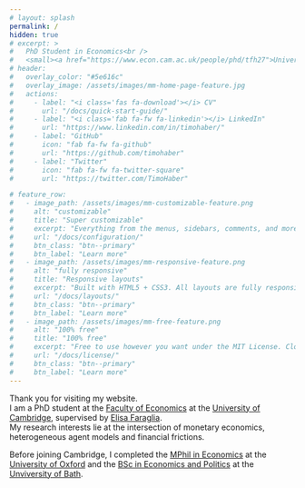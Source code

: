 ```yaml
---
# layout: splash
permalink: /
hidden: true
# excerpt: >
#   PhD Student in Economics<br />
#   <small><a href="https://www.econ.cam.ac.uk/people/phd/tfh27">University of Cambridge</a></small>
# header:
#   overlay_color: "#5e616c"
#   overlay_image: /assets/images/mm-home-page-feature.jpg
#   actions:
#     - label: "<i class='fas fa-download'></i> CV"
#       url: "/docs/quick-start-guide/"
#     - label: "<i class='fab fa-fw fa-linkedin'></i> LinkedIn"
#       url: "https://www.linkedin.com/in/timohaber/"
#     - label: "GitHub"
#       icon: "fab fa-fw fa-github"
#       url: "https://github.com/timohaber"
#     - label: "Twitter"
#       icon: "fab fa-fw fa-twitter-square"
#       url: "https://twitter.com/TimoHaber"

# feature_row:
#   - image_path: /assets/images/mm-customizable-feature.png
#     alt: "customizable"
#     title: "Super customizable"
#     excerpt: "Everything from the menus, sidebars, comments, and more can be configured or set with YAML Front Matter."
#     url: "/docs/configuration/"
#     btn_class: "btn--primary"
#     btn_label: "Learn more"
#   - image_path: /assets/images/mm-responsive-feature.png
#     alt: "fully responsive"
#     title: "Responsive layouts"
#     excerpt: "Built with HTML5 + CSS3. All layouts are fully responsive with helpers to augment your content."
#     url: "/docs/layouts/"
#     btn_class: "btn--primary"
#     btn_label: "Learn more"
#   - image_path: /assets/images/mm-free-feature.png
#     alt: "100% free"
#     title: "100% free"
#     excerpt: "Free to use however you want under the MIT License. Clone it, fork it, customize it... whatever!"
#     url: "/docs/license/"
#     btn_class: "btn--primary"
#     btn_label: "Learn more"      
---
```


Thank you for visiting my website.  
I am a PhD student at the [Faculty of Economics](https://www.econ.cam.ac.uk/) at the [University of Cambridge](https://www.cam.ac.uk/), supervised by [Elisa Faraglia](https://sites.google.com/site/elisafaragliapage/).  
My research interests lie at the intersection of monetary economics, heterogeneous agent models and financial frictions.

Before joining Cambridge, I completed the [MPhil in Economics](https://www.ox.ac.uk/admissions/graduate/courses/mphil-economics) at the [University of Oxford](https://www.ox.ac.uk/) and the [BSc in Economics and Politics](https://www.bath.ac.uk/courses/undergraduate-2021/economics/bsc-economics-and-politics/) at the [Unviversity of Bath](https://www.bath.ac.uk/).

